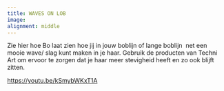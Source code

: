 ```yaml
---
title: WAVES ON LOB
image:
alignment: middle
---
```


Zie hier hoe Bo laat zien hoe jij in jouw boblijn of lange boblijn&nbsp; net een mooie wave/ slag kunt maken in je haar. Gebruik de producten van Techni Art om ervoor te zorgen dat je haar meer stevigheid heeft en zo ook blijft zitten.

https://youtu.be/kSmybWKxT1A